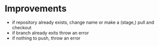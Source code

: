 # Improvements
- if repository already exists, change name or make a (stage,) pull and checkout
- if branch already exits throw an error
- if nothing to push, throw an error